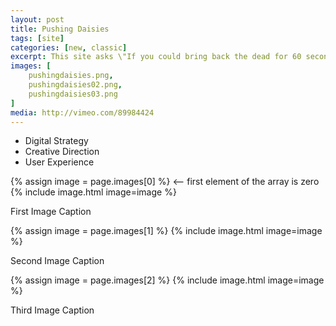 ```yaml
---
layout: post
title: Pushing Daisies
tags: [site]
categories: [new, classic]
excerpt: This site asks \"If you could bring back the dead for 60 seconds, who would it be and what would you ask?\".  Answers are collected from ads all over the internet and displayed here in a browsable garden.
images: [
	pushingdaisies.png, 
	pushingdaisies02.png,
	pushingdaisies03.png
]
media: http://vimeo.com/89984424
---
```


- Digital Strategy
- Creative Direction
- User Experience

{% assign image = page.images[0] %} <-- first element of the array is zero
{% include image.html image=image %}

First Image Caption

{% assign image = page.images[1] %}
{% include image.html image=image %}

Second Image Caption

{% assign image = page.images[2] %}
{% include image.html image=image %}

Third Image Caption